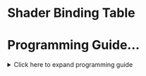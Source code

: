 # Shader Binding Table

# Programming Guide...
<details>
<summary>Click here to expand programming guide</summary>

# Contents

- [Records](#records)
- [Layout](#layout)
- [Acceleration Structures](#acceleration-structures)
    - [SBT Instance Offset](#sbt-instance-offset)
    - [SBT Geometry-AS Offset](#sbt-geometry-as-offset)
    - [SBT Trace Offset](#sbt-trace-offset)
    - [SBT Trace Stride](#sbt-trace-stride)
    - [Example SBT For a Scene](#example-sbt-for-a-scene)
- [SBT Record Access on Device](#sbt-record-access-on-device)

The shader binding table (SBT) is an array that contains information about the location of programs and their parameters. The SBT resides in device memory and is managed by the application.

The shader binding table can be complex to get your head around. In addition to this documentation, you might also enjoy reading Will Usher's [*The RTX Shader Binding Table Three Ways*](https://www.willusher.io/graphics/2019/11/20/the-sbt-three-ways)

## Records
A record is an array element of the SBT that consists of a header and a data block. The header content is opaque to the application, containing information accessed by traversal execution to identify and invoke programs. 

Rather than pack the records manually as in the C API, the Rust API instead gives you a generic [`SbtRecord<T>`] type that you can specialize to supply your data to the SBT:

```
#[derive(Copy, Clone, Default, DeviceCopy)]
struct HitgroupSbtData {
    object_id: u32,
}
type HitgroupRecord = SbtRecord<HitgroupSbtData>;

// Pack the object ids into the record for each object. In a real application 
// you would supply pointers to device memory containing vertex attributes 
// such as smoothed normals, texture coordinates etc.
let rec_hitgroup: Vec<_> = (0..num_objects)
    .map(|i| {
        let object_type = 0;
        let rec = HitgroupRecord::pack(
            HitgroupSbtData { object_id: i },
            &pg_hitgroup[object_type],
        )
        .expect("failed to pack hitgroup record");
        rec
    })
    .collect();


```

The data section of an [`SbtRecord`] can be accessed on the device using the `optixGetSbtDataPointer()` device function. 

## Layout

A shader binding table is split into five sections, where each section represents a unique program group type:

 <table>
 <tr><th>Group</th><th>Program Types in Group</th>
 <tr><td>Ray Generation</td><td><code>ray-generation</code></td></tr>
 <tr><td>Exception</td><td><code>exception</code></td></tr>
 <tr><td>Miss</td><td><code>miss</code></td></tr>
 <tr><td>Hit</td><td><code>closest-hit, any-hit, intersection</code></td></tr>
 <tr><td>Callable</td><td><code>direct-callable, continuation-callable</code></td></tr>
 </table>

 See also [Program Group Creation](crate::pipeline)

 The [`ShaderBindingTable`] is created by passing [`DeviceBuffer`]s of [`SbtRecord`]s to the constructor:

 ```
let mut buf_raygen = DeviceBuffer::from_slice(&rec_raygen)?;
let mut buf_miss = DeviceBuffer::from_slice(&rec_miss)?;
let mut buf_hitgroup = DeviceBuffer::from_slice(&rec_hitgroup)?;

let sbt = ShaderBindingTable::new(&mut buf_raygen)
    .miss(&mut buf_miss)
    .hitgroup(&mut buf_hitgroup)
    .build();
 ```
The [`SbtRecord`]s buffers are assumed to be densely, packed and the [`SbtRecord`] itself is correctly aligned to 16 bytes.

The index to records in the shader binding table is used in different ways for the miss, hit, and callables groups:

* *Miss* - Miss programs are selected for every optixTrace call using the missSBTIndex parameter.
* *Callables* - Callables take the index as a parameter and call the direct-callable when invoking optixDirectCall and continuation-callable when invoking optixContinuationCall.
* *Any-hit, closest-hit, intersection* - The computation of the index for the hit group (intersection, any-hit, closest-hit) is done during traversal. See [Acceleration structures](#acceleration-structures) for more detail.


## Acceleration Structures

The selection of the SBT hit group record for the instance is slightly more involved to allow for a number of use cases such as the implementation of different ray types. The SBT record index `sbt_index` is determined by the following index calculation during traversal:

```text
sbt-index =
    sbt-instance-offset
    + (sbt-geometry-acceleration-structure-index * sbt-stride-from-trace-call)
    + sbt-offset-from-trace-call
```

The index calculation depends upon the following SBT indices and offsets:

* Instance offset
* Geometry acceleration structure index
* Trace offset
* Trace stride

### SBT Instance Offset

Instance acceleration structure instances (type [`Instance`]) store an SBT offset that is applied during traversal. This is zero for single geometry-AS traversable because there is no corresponding instance-AS to hold the value. (See “Traversal of a single geometry acceleration structure”.) This value is limited to 24 bits.

### SBT Geometry-AS Index

Each geometry acceleration structure build input references at least one SBT record. The first SBT geometry acceleration structure index for each geometry acceleration structure build input is the prefix sum of the number of SBT records. Therefore, the computed SBT geometry acceleration structure index is dependent on the order of the build inputs.

The following example demonstrates a geometry acceleration structure with three build inputs. Each build input references one SBT record by specifying `num_sbt_records=1`. When intersecting geometry at trace time, the SBT geometry acceleration structure index used to compute the `sbt_index` to select the hit group record will be organized as follows:

<table>
<tr><th>SBT Geometry-AS Index</th><th>0</th><th>1</th><th>2</th></tr>
<tr><td rowspan=3>Geometry-AS build input</td><td><code>build_input[0]</code></td><td></td><td></td></r>
<tr><td></td><td><code>built_input[1]</code></td><td></td></r>
<tr><td></td><td></td><td><code>built_input[2]</code></td></r>
</table>

In this simple example, the index for the build input equals the SBT geometry acceleration structure index. Hence, whenever a primitive from “Build input [1]” is intersected, the SBT geometry acceleration structure index is one.

When a single build input references multiple SBT records (for example, to support multiple materials per geometry), the mapping corresponds to the prefix sum over the number of referenced SBT records.

For example, consider three build inputs where the first build input references four SBT records, the second references one SBT record, and the last references two SBT records:

<table>
<tr><th>SBT Geometry-AS Index</th><th>0</th><th>1</th><th>2</th><th>3</th><th>4</th><th>5</th><th>6</th></tr>
<tr><td rowspan=3>Geometry-AS build input</td><td><code>build_input[0] num=4</code></td><td></td><td></td><td></td><td></td><td></td><td></td></tr>
<tr><td></td><td></td><td></td><td><code>build_input[1] num=1</code></td><td></td><td></td><td></td></tr>
<tr><td></td><td></td><td></td><td></td><td></td><td><code>build_input[2] offset=2</code></td><td></td></tr>
</table>

These three build inputs result in the following possible SBT geometry acceleration structure indices when intersecting the corresponding geometry acceleration structure build input:

* One index in the range of [0,3] if a primitive from `build_input[0]` is intersected
* Four if a primitive from `build_input[1]` is intersected
* One index in the range of [5,6] if a primitive from `build_input[2]` is intersected

The per-primitive SBT index offsets, as specified by using `sbt_index_offset_buffer`, are local to the build input. Hence, per-primitive offsets in the range [0,3] for the build input 0 and in the range [0,1] for the last build input, map to the SBT geometry acceleration structure index as follows:

<table>
<tr>
<th>SBT Geometry-AS Index</th><th>0</th><th>1</th><th>2</th><th>3</th><th>4</th><th>5</th><th>6</th>
</tr>
<tr>
<td rowspan=4><code>build_input[0].sbt_index_offset:</code></td><td>[0]</td><td></td><td></td><td></td><td></td><td></td><td></td>
</tr>
<tr>
<td></td><td>[1]</td><td></td><td></td><td></td><td></td><td></td>
</tr>
<tr>
<td></td><td></td><td>[2]</td><td></td><td></td><td></td><td></td>
</tr>
<tr>
<td></td><td></td><td></td><td>[3]</td><td></td><td></td><td></td>
</tr>
<tr>
<td><code>build_input[1].sbt_index_offset=None</code></td><td></td><td></td><td></td><td></td><td></td><td></td><td></td>
</tr>
<tr>
<td rowspan=2><code>build_input[1].sbt_index_offset:</code></td><td></td><td></td><td></td><td></td><td></td><td>[0]</td><td></td>
</tr>
<tr>
<td></td><td></td><td></td><td></td><td></td><td></td><td>[1]</td>
</tr>
</table>

Because `build_input[1]` references a single SBT record, a `sbt_index_offset_buffer` does not need to be specified for the geometry acceleration structure build. See “Acceleration structures”.

### SBT Trace Offset

The `optixTrace` function takes the parameter `SBToffset`, allowing for an SBT access shift for this specific ray. It is required to implement different ray types, i.e. the offset is the index of the ray type.

### SBT Trace Stride

The parameter `SBTstride`, defined as an index offset, is multiplied by `optixTrace` with the SBT geometry acceleration structure index. It is required to implement different ray types, i.e. the stride is the number of ray types.

### Example SBT For a Scene

In this example, a shader binding table implements the program selection for a simple scene containing one instance acceleration structure and two instances of the same geometry acceleration structure, where the geometry acceleration structure has two build inputs:

![Structure of a simple scene](scene_graph)

The first build input references a single SBT record, while the second one references two SBT records. There are two ray types: one for forward path tracing and one for shadow rays (next event estimation). The two instances of the geometry acceleration structure have different transforms and SBT offsets to allow for material variation in each instance of the same geometry acceleration structure. Therefore, the SBT needs to hold two miss records and 12 hit group records (three for the geometry acceleration structure, ×2 for the ray types, ×2 for the two instances in the instance acceleration structure).

![Example SBT](example_sbt)

To trace a ray of type 0 (for example, for path tracing):

```
optixTrace(IAS_handle,
    ray_org, ray_dir,
    tmin, tmax, time, 
    visMask, rayFlags,
    0, // sbtOffset
    2, // sbtStride
    0, // missSBTIndex 
    rayPayload0, ...);
```
Shadow rays need to pass in an adjusted `sbtOffset` as well as `missSBTIndex`:

```
optixTrace(IAS_handle,
    ray_org, ray_dir,
    tmin, tmax, time, 
    visMask, rayFlags,
    1, // sbtOffset
    2, // sbtStride
    1, // missSBTIndex 
    rayPayload0, ...);
```

Program groups of different types (ray generation, miss, intersection, and so on) do not need to be adjacent to each other as shown in the example. The pointer to the first SBT record of each program group type is passed to [`launch()`](crate::launch), as described previously, which allows for arbitrary spacing in the SBT between the records of different program group types.

### SBT Record Access on Device

To access the SBT data section of the currently running program, request its pointer by using an API function:
```text
CUdeviceptr optixGetSbtDataPointer();
```
Typically, this pointer is cast to a pointer that represents the layout of the data section. For example, for a closest hit program, the application gets access to the data associated with the SBT record that was used to invoke that closest hit program:

```text
struct CHData {
    int meshIdx; // Triangle mesh build input index
    float3 base_color;
};

CHData* material_info = (CHData*)optixGetSbtDataPointer();
```
The program is encouraged to rely on the alignment constraints of the SBT data section to read this data efficiently.

</details>


 [`Instance`]: crate::acceleration::Instance
 [`SbtRecord`]: crate::shader_binding_table::SbtRecord
 [`SbtRecord<T>`]: crate::shader_binding_table::SbtRecord
 [`ShaderBindingTable`]: crate::shader_binding_table::ShaderBindingTable
 [`DeviceBuffer`]: cust::memory::DeviceBuffer


